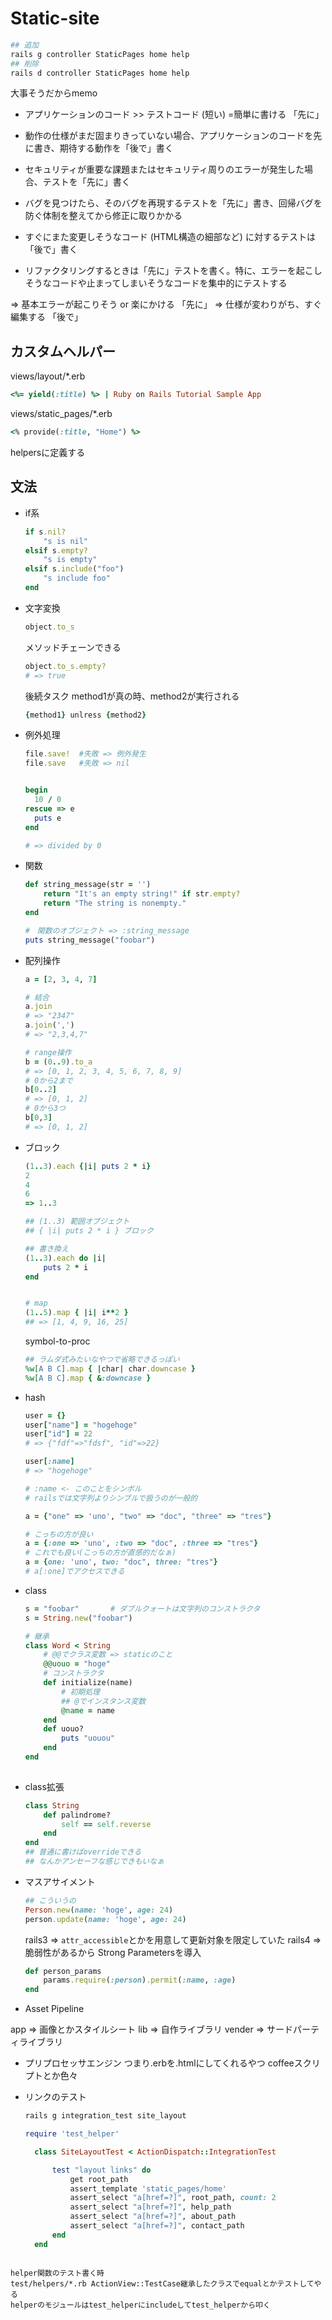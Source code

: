 # Static-site

```bash
## 追加
rails g controller StaticPages home help
## 削除
rails d controller StaticPages home help
```

大事そうだからmemo


- アプリケーションのコード >> テストコード (短い) =簡単に書ける 「先に」

- 動作の仕様がまだ固まりきっていない場合、アプリケーションのコードを先に書き、期待する動作を「後で」書く

- セキュリティが重要な課題またはセキュリティ周りのエラーが発生した場合、テストを「先に」書く

- バグを見つけたら、そのバグを再現するテストを「先に」書き、回帰バグを防ぐ体制を整えてから修正に取りかかる

- すぐにまた変更しそうなコード (HTML構造の細部など) に対するテストは「後で」書く

- リファクタリングするときは「先に」テストを書く。特に、エラーを起こしそうなコードや止まってしまいそうなコードを集中的にテストする

=> 基本エラーが起こりそう or 楽にかける 「先に」
=> 仕様が変わりがち、すぐ編集する 「後で」


## カスタムヘルパー

views/layout/*.erb
```ruby
<%= yield(:title) %> | Ruby on Rails Tutorial Sample App
```

views/static_pages/*.erb
```ruby
<% provide(:title, "Home") %>
```

helpersに定義する


## 文法
- if系
    ```ruby
    if s.nil?
        "s is nil"
    elsif s.empty?
        "s is empty"
    elsif s.include("foo")
        "s include foo"
    end
    ```

- 文字変換

    ```ruby
    object.to_s
    ```

    メソッドチェーンできる
    ```ruby
    object.to_s.empty?
    # => true
    ```

    後続タスク
    method1が真の時、method2が実行される
    ```ruby
    {method1} unlress {method2}
    ```


- 例外処理
    ```ruby
    file.save!  #失敗 => 例外発生
    file.save   #失敗 => nil


    begin
      10 / 0
    rescue => e
      puts e
    end

    # => divided by 0

    ```

- 関数
    ```ruby
    def string_message(str = '')
        return "It's an empty string!" if str.empty?
        return "The string is nonempty."
    end

    #　関数のオブジェクト => :string_message
    puts string_message("foobar")
    ```

- 配列操作
    ```ruby
    a = [2, 3, 4, 7]

    # 結合
    a.join
    # => "2347"
    a.join(',')
    # => "2,3,4,7"
    
    # range操作
    b = (0..9).to_a
    # => [0, 1, 2, 3, 4, 5, 6, 7, 8, 9]
    # 0から2まで
    b[0..2]
    # => [0, 1, 2]
    # 0から3つ
    b[0,3]
    # => [0, 1, 2]
    ```

- ブロック
    ```ruby
    (1..3).each {|i| puts 2 * i}
    2
    4
    6
    => 1..3

    ## (1..3) 範囲オブジェクト
    ## { |i| puts 2 * i } ブロック

    ## 書き換え
    (1..3).each do |i|
        puts 2 * i
    end


    # map
    (1..5).map { |i| i**2 }
    ## => [1, 4, 9, 16, 25]
    ```

    symbol-to-proc
    ```ruby
    ## ラムダ式みたいなやつで省略できるっぽい
    %w[A B C].map { |char| char.downcase }
    %w[A B C].map { &:downcase }
    ```

- hash
    ```ruby
    user = {}
    user["name"] = "hogehoge"
    user["id"] = 22
    # => {"fdf"=>"fdsf", "id"=>22}
   
    user[:name]   
    # => "hogehoge"
    
    # :name <- このことをシンボル
    # railsでは文字列よりシンブルで扱うのが一般的

    a = {"one" => 'uno', "two" => "doc", "three" => "tres"}

    # こっちの方が良い
    a = {:one => 'uno', :two => "doc", :three => "tres"}
    # これでも良い(こっちの方が直感的だなぁ)
    a = {one: 'uno', two: "doc", three: "tres"}
    # a[:one]でアクセスできる
    ```

- class
    ```ruby
    s = "foobar"       # ダブルクォートは文字列のコンストラクタ
    s = String.new("foobar")

    # 継承
    class Word < String
        # @@でクラス変数 => staticのこと
        @@uouo = "hoge"
        # コンストラクタ
        def initialize(name)
            # 初期処理
            ## @でインスタンス変数
            @name = name
        end
        def uouo?
            puts "uouou"
        end
    end
        
    ```

- class拡張
    ```ruby
    class String
        def palindrome?
            self == self.reverse
        end
    end
    ## 普通に書けばoverrideできる
    ## なんかアンセーフな感じできもいなぁ
    ```


- マスアサイメント
    ```ruby
    ## こういうの
    Person.new(name: 'hoge', age: 24)
    person.update(name: 'hoge', age: 24)
    ```
    rails3 => `attr_accessible`とかを用意して更新対象を限定していた
    rails4 => 脆弱性があるから Strong Parametersを導入
    ```ruby
    def person_params
        params.require(:person).permit(:name, :age)
    end
    ```


- Asset Pipeline

app => 画像とかスタイルシート
lib => 自作ライブラリ
vender => サードパーティライブラリ

- プリプロセッサエンジン
  つまり.erbを.htmlにしてくれるやつ
  coffeeスクリプトとか色々


- リンクのテスト
  ```bash
  rails g integration_test site_layout
  ```

  ```ruby
  require 'test_helper'

    class SiteLayoutTest < ActionDispatch::IntegrationTest

        test "layout links" do
            get root_path
            assert_template 'static_pages/home'
            assert_select "a[href=?]", root_path, count: 2
            assert_select "a[href=?]", help_path
            assert_select "a[href=?]", about_path
            assert_select "a[href=?]", contact_path
        end
    end
```

helper関数のテスト書く時
test/helpers/*.rb ActionView::TestCase継承したクラスでequalとかテストしてやる
helperのモジュールはtest_helperにincludeしてtest_helperから叩く
